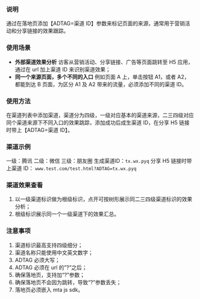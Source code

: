 ### 说明
通过在落地页添加【ADTAG=渠道 ID】参数来标记页面的来源，通常用于营销活动和分享链接的效果跟踪。
### 使用场景
- **外部渠道效果分析**
访客从营销活动、分享链接、广告等页面跳转至 H5 应用，通过在 url 加上渠道 ID 来识别渠道效果；
- **同一个来源页面，多个不同的入口**
例如页面 A 上，单击按钮 A1，或者 A2，都能到达 B 页面，为区分 A1 及 A2 带来的流量，必须添加不同的渠道 ID。
### 使用方法
在渠道列表中添加渠道，渠道分为四级，一级对应基本的渠道来源，二三四级对应同个渠道来源下不同入口的效果跳踪，添加成功后成生渠道 ID，在分享 H5 链接时带上【ADTAG=渠道 ID】。
### 渠道示例
一级：腾讯
二级：微信
三级：朋友圈
生成渠道ID：`tx.wx.pyq`
分享 H5 链接时带上渠道 ID： `www.test.com/test.html?ADTAG=tx.wx.pyq`
### 渠道效果查看
1. 以一级渠道标识做为根级标识，点开可按树形展示同二三四级渠道标识的效果分析；
2. 根级标识展示同一个一级渠道下的效果汇总。

### 注意事项
1. 渠道标识最高支持四级细分；
2. 渠道名称只能使用中文英文数字；
3. ADTAG 必须大写；
4. ADTAG 必须在 url 的”?”之后；
5. 确保落地页，支持加“?”参数；
6. 确保落地页不会因为跳转，导致“?”参数丢失；
7. 落地页必须嵌入 mta js sdk。
